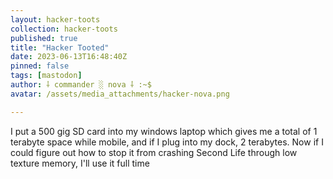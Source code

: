```yaml
---
layout: hacker-toots
collection: hacker-toots
published: true
title: "Hacker Tooted"
date: 2023-06-13T16:48:40Z
pinned: false
tags: [mastodon]
author: ⸸ commander ░ nova ⸸ :~$
avatar: /assets/media_attachments/hacker-nova.png

---
```


<p>I put a 500 gig SD card into my windows laptop which gives me a total of 1 terabyte space while mobile, and if I plug into my dock, 2 terabytes. Now if I could figure out how to stop it from crashing Second Life through low texture memory, I&#39;ll use it full time</p>


